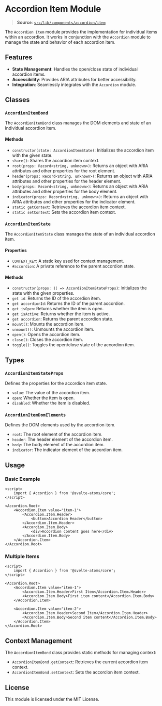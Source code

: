 # Accordion Item Module

> **Source**: [`src/lib/components/accordion/item`](../../src/lib/components/accordion/item)

The `Accordion Item` module provides the implementation for individual items within an accordion. It works in conjunction with the `Accordion` module to manage the state and behavior of each accordion item.

## Features

- **State Management**: Handles the open/close state of individual accordion items.
- **Accessibility**: Provides ARIA attributes for better accessibility.
- **Integration**: Seamlessly integrates with the `Accordion` module.

## Classes

### `AccordionItemBond`

The `AccordionItemBond` class manages the DOM elements and state of an individual accordion item.

#### Methods

- `constructor(state: AccordionItemState)`: Initializes the accordion item with the given state.
- `share()`: Shares the accordion item context.
- `root(props: Record<string, unknown>)`: Returns an object with ARIA attributes and other properties for the root element.
- `header(props: Record<string, unknown>)`: Returns an object with ARIA attributes and other properties for the header element.
- `body(props: Record<string, unknown>)`: Returns an object with ARIA attributes and other properties for the body element.
- `indicator(props: Record<string, unknown>)`: Returns an object with ARIA attributes and other properties for the indicator element.
- `static getContext`: Retrieves the accordion item context.
- `static setContext`: Sets the accordion item context.

### `AccordionItemState`

The `AccordionItemState` class manages the state of an individual accordion item.

#### Properties

- `CONTEXT_KEY`: A static key used for context management.
- `#accordion`: A private reference to the parent accordion state.

#### Methods

- `constructor(props: () => AccordionItemStateProps)`: Initializes the state with the given properties.
- `get id`: Returns the ID of the accordion item.
- `get accordionId`: Returns the ID of the parent accordion.
- `get isOpen`: Returns whether the item is open.
- `get isActive`: Returns whether the item is active.
- `get accordion`: Returns the parent accordion state.
- `mount()`: Mounts the accordion item.
- `unmount()`: Unmounts the accordion item.
- `open()`: Opens the accordion item.
- `close()`: Closes the accordion item.
- `toggle()`: Toggles the open/close state of the accordion item.

## Types

### `AccordionItemStateProps`

Defines the properties for the accordion item state.

- `value`: The value of the accordion item.
- `open`: Whether the item is open.
- `disabled`: Whether the item is disabled.

### `AccordionItemDomElements`

Defines the DOM elements used by the accordion item.

- `root`: The root element of the accordion item.
- `header`: The header element of the accordion item.
- `body`: The body element of the accordion item.
- `indicator`: The indicator element of the accordion item.

## Usage

### Basic Example

```svelte
<script>
	import { Accordion } from '@svelte-atoms/core';
</script>

<Accordion.Root>
	<Accordion.Item value="item-1">
		<Accordion.Item.Header>
			<button>Accordion Header</button>
		</Accordion.Item.Header>
		<Accordion.Item.Body>
			<div>Accordion content goes here</div>
		</Accordion.Item.Body>
	</Accordion.Item>
</Accordion.Root>
```

### Multiple Items

```svelte
<script>
	import { Accordion } from '@svelte-atoms/core';
</script>

<Accordion.Root>
	<Accordion.Item value="item-1">
		<Accordion.Item.Header>First Item</Accordion.Item.Header>
		<Accordion.Item.Body>First item content</Accordion.Item.Body>
	</Accordion.Item>

	<Accordion.Item value="item-2">
		<Accordion.Item.Header>Second Item</Accordion.Item.Header>
		<Accordion.Item.Body>Second item content</Accordion.Item.Body>
	</Accordion.Item>
</Accordion.Root>
```

## Context Management

The `AccordionItemBond` class provides static methods for managing context:

- `AccordionItemBond.getContext`: Retrieves the current accordion item context.
- `AccordionItemBond.setContext`: Sets the accordion item context.

## License

This module is licensed under the MIT License.
